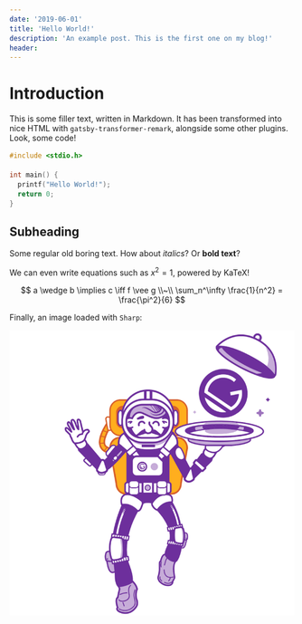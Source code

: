 ```yaml
---
date: '2019-06-01'
title: 'Hello World!'
description: 'An example post. This is the first one on my blog!'
header:
---
```


# Introduction

This is some filler text, written in Markdown. It has been transformed into nice HTML with `gatsby-transformer-remark`, alongside some other plugins. Look, some code!

```C
#include <stdio.h>

int main() {
  printf("Hello World!");
  return 0;
}
```

## Subheading

Some regular old boring text. How about _italics_? Or **bold text**?

We can even write equations such as $x^2 = 1$, powered by KaTeX!

$$
a \wedge b \implies c \iff f \vee g \\~\\
\sum_n^\infty \frac{1}{n^2} = \frac{\pi^2}{6}
$$

Finally, an image loaded with `Sharp`:

![Example Picture](gatsby-astronaut.png)
